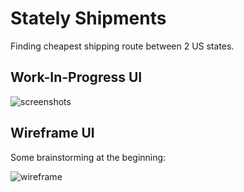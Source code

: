 
# Stately Shipments

Finding cheapest shipping route between 2 US states.

## Work-In-Progress UI

![screenshots](https://github.com/user-attachments/assets/8ed5a025-3e74-493c-a921-8270d8ff4089)

## Wireframe UI

Some brainstorming at the beginning:

![wireframe](https://github.com/user-attachments/assets/8994d821-c958-4ab4-827b-0d5657ca5083)

